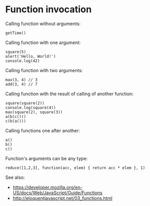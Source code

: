 Function invocation
===================

Calling function without arguments:

    getTime()


Calling function with one argument:

    square(5)
    alert('Hello, World!')
    console.log(42)


Calling function with two arguments:

    max(3, 4) // 3
    add(3, 4) // 7


Calling function with the result of calling of another function:

    square(square(2))
    console.log(square(4))
    max(square(2), square(3))
    a(b(c()))
    c(b(a()))


Calling functions one after another:

    a()
    b()
    c()


Function's arguments can be any type:

    reduce([1,2,3], function(acc, elem) { return acc * elem }, 1)


See also:
- https://developer.mozilla.org/en-US/docs/Web/JavaScript/Guide/Functions
- http://eloquentjavascript.net/03_functions.html